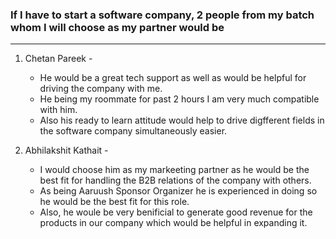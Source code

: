 ### If I have to start a software company, 2 people from my batch whom I will choose as my partner would be 

-----------------------------------------------------------

1. Chetan Pareek - 
    - He would be a great tech support as well as would be helpful for driving the company with me.
    - He being my roommate for past 2 hours I am very much compatible with him.
    - Also his ready to learn attitude would help to drive digfferent fields in the software company simultaneously easier.

2. Abhilakshit Kathait -
    - I would choose him as my markeeting partner as he would be the best fit for handling the B2B relations of the company with others. 
    - As being Aaruush Sponsor Organizer he is experienced in doing so he would be the best fit for this role.
    - Also, he woule be very benificial to generate good revenue for the products in our company which would be helpful in expanding it.